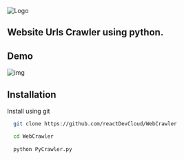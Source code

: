 
![Logo](https://i.ibb.co/M2QC39c/Group-2-1.png)


## Website Urls Crawler using python.



## Demo

![img](https://i.ibb.co/r3dnDZm/Screenshot-2023-04-07-002953.png)


## Installation

Install using git

```bash
  git clone https://github.com/reactDevCloud/WebCrawler

  cd WebCrawler
  
  python PyCrawler.py
```
